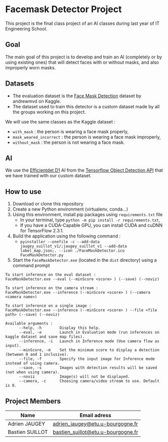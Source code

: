 # Facemask Detector Project
This project is the final class project of an AI classes during last year of IT Engineering School.

## Goal
The main goal of this project is to develop and train an AI (completely or by using existing ones) that will detect faces with or without masks, and also improperly worn masks.

## Datasets
 * The evaluation dataset is the [Face Mask Detection](https://www.kaggle.com/andrewmvd/face-mask-detection) dataset by andrewmvd on Kaggle.
 * The dataset used to train this detector is a custom dataset made by all the groups working on this project.

We will use the same classes as the Kaggle dataset :
 * ```with_mask``` : the person is wearing a face mask properly,
 * ```mask_weared_incorrect``` : the person is wearing a face mask improperly,
 * ```without_mask``` : the person is not wearing a face mask.
 
 ## AI
 We use the [Efficientdet D1](http://download.tensorflow.org/models/object_detection/tf2/20200711/efficientdet_d1_coco17_tpu-32.tar.gz) AI from the [Tensorflow Object Detection API](https://github.com/tensorflow/models/tree/master/research/object_detection) that we have trained with our custom dataset.
 
 ## How to use
  1. Download or clone this repository
  2. Create a new Python environment (virtualenv, conda...)
  3. Using this environment, install pip packages using ```requirements.txt``` file
     * In your terminal, type ```python -m pip install -r requirements.txt```,
     * If you have a CUDA-Capable GPU, you can install CUDA and cuDNN for TensorFlow 2.3.1.
  4. Build the application using the following command :
     * ```pyinstaller --onefile -c --add-data jaugey_suillot_v1/;jaugey_suillot_v1 --add-data label_map.json;. --icon ./FaceMaskDetector.ico FaceMaskDetector.py```
  5. Start the ```FaceMaskDetector.exe``` (located in the ```dist``` directory) using a command prompt
  
  ```
To start inference on the eval dataset :
FaceMaskDetector.exe --eval (--minScore <score> ) (--save) (--noviz)

To start inference on the camera stream :
FaceMaskDetector.exe --inference (--minScore <score> ) (--camera <camera name>)

To start inference on a single image :
FaceMaskDetector.exe --inference (--minScore <score> ) --file <file path> (--save) (--noviz)

Available arguments :
        --help, -h        Display this help.
        --eval, -e        Launch in Evaluation mode (run inferences on kaggle dataset and save map files).
        --inference, -i   Launch in Inference mode (Use camera flow as input).
        --minScore, -m    Set the minimum score to display a detection (between 0 and 1 inclusive).
        --file, -f        Specify the input image for Inference mode instead of using camera.
        --save, -s        Images with detection results will be saved (not when using camera).
        --noviz           Image(s) will not be displayed.
        --camera, -c      Choosing camera/video stream to use. Default is 0.
  ```
 
 ## Project Members
 |Name | Email adress |
|----------------|-----------------------------------|
|Adrien JAUGEY | adrien_jaugey@etu.u-bourgogne.fr |
|Bastien SUILLOT | bastien_suillot@etu.u-bourgogne.fr|
